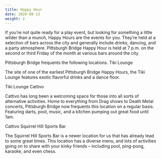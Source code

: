 ```yaml
---
title: Happy Hour
date: 2020-08-13
weight: 2
---
```


If you’re not quite ready for a play event, but looking for something a little wilder than a munch, Happy Hours are the events for you. They’re held at a selection of bars across the city and generally include drinks, dancing, and a party atmosphere. Pittsburgh Bridge Happy Hour is held at 7 p.m. on the second or third Friday of the month at various bars around the city.

Pittsburgh Bridge frequents the following locations.
Tiki Lounge

The site of one of the earliest Pittsburgh Bridge Happy Hours, the Tiki Lounge features exotic flavorful drinks and a dance floor.

Tiki Lounge
Cattivo

Cattivo has long been a welcoming space for those into all sorts of alternative activities.  Home to everything from Drag shows to Death Metal concerts, Pittsburgh Bridge now frequents this location on a regular basis.  Featuring darts, pool, music, and a kitchen pumping out great food until 1am.

Cattivo
Squirrel Hill Sports Bar

The Squirrel Hill Sports Bar is a newer location for us that has already lead to some great times.  This location has a diverse menu, and lots of activities going on to share with your kinky friends – including pool, ping-pong, karaoke, and even chess.
